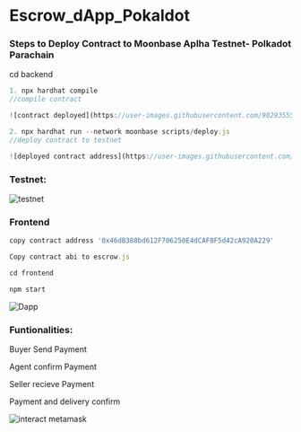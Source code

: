 # Escrow_dApp_Pokaldot

### Steps to Deploy Contract to Moonbase Aplha Testnet- Polkadot Parachain

cd backend
```javascript
1. npx hardhat compile
//compile contract

![contract deployed](https://user-images.githubusercontent.com/90293555/158035513-e7e5092a-ce16-4695-be85-13df05f85603.jpg)

2. npx hardhat run --network moonbase scripts/deploy.js
//deploy contract to testnet

![deployed contract address](https://user-images.githubusercontent.com/90293555/158035519-9e77792d-f3ae-45db-b0b6-a73a1a89aede.jpg)

```
### Testnet:


![testnet](https://user-images.githubusercontent.com/90293555/158035504-e283f0e8-6d99-4e3e-8072-a1db2068bc11.jpg)


### Frontend
```javascript
copy contract address '0x46dB388bd612F706250E4dCAF8F5d42cA920A229'

Copy contract abi to escrow.js

cd frontend

npm start
```
![Dapp](https://user-images.githubusercontent.com/90293555/158035529-bb292918-3a27-48cd-a683-88d6c0b14805.jpg)

### Funtionalities:

Buyer Send Payment

Agent confirm Payment 

Seller recieve Payment

Payment and delivery confirm

![interact metamask](https://user-images.githubusercontent.com/90293555/158035557-f168cd3c-2034-4ec3-b485-af894f0339f2.jpg)

